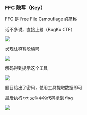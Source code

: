 ### FFC 隐写（Key）

FFC 是 Free File Camouflage 的简称

话不多说，直接上题（BugKu CTF）

![](https://pic1.imgdb.cn/item/67725b86d0e0a243d4ec8d74.jpg)

发现注释有段编码

![](https://pic1.imgdb.cn/item/67725b9ed0e0a243d4ec8d7f.jpg)

解码得到提示这个工具

![](https://pic1.imgdb.cn/item/67725bb5d0e0a243d4ec8d88.jpg)

题目给出了密码，使用工具提取数据即可

最后执行 txt 文件中的代码拿到 flag

![](https://pic1.imgdb.cn/item/67725bcfd0e0a243d4ec8da7.jpg)